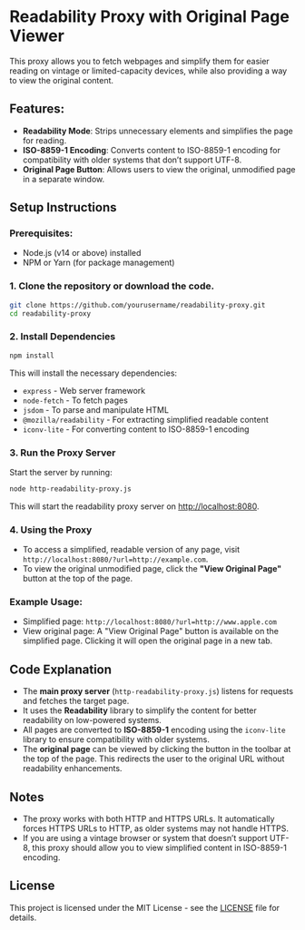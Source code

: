 
# Readability Proxy with Original Page Viewer

This proxy allows you to fetch webpages and simplify them for easier reading on vintage or limited-capacity devices, while also providing a way to view the original content.

## Features:
- **Readability Mode**: Strips unnecessary elements and simplifies the page for reading.
- **ISO-8859-1 Encoding**: Converts content to ISO-8859-1 encoding for compatibility with older systems that don’t support UTF-8.
- **Original Page Button**: Allows users to view the original, unmodified page in a separate window.

## Setup Instructions

### Prerequisites:
- Node.js (v14 or above) installed
- NPM or Yarn (for package management)

### 1. Clone the repository or download the code.

```bash
git clone https://github.com/yourusername/readability-proxy.git
cd readability-proxy
```

### 2. Install Dependencies

```bash
npm install
```

This will install the necessary dependencies:
- `express` - Web server framework
- `node-fetch` - To fetch pages
- `jsdom` - To parse and manipulate HTML
- `@mozilla/readability` - For extracting simplified readable content
- `iconv-lite` - For converting content to ISO-8859-1 encoding

### 3. Run the Proxy Server

Start the server by running:

```bash
node http-readability-proxy.js
```

This will start the readability proxy server on [http://localhost:8080](http://localhost:8080).

### 4. Using the Proxy

- To access a simplified, readable version of any page, visit `http://localhost:8080/?url=http://example.com`.
- To view the original unmodified page, click the **"View Original Page"** button at the top of the page.

### Example Usage:

- Simplified page: `http://localhost:8080/?url=http://www.apple.com`
- View original page: A "View Original Page" button is available on the simplified page. Clicking it will open the original page in a new tab.

## Code Explanation

- The **main proxy server** (`http-readability-proxy.js`) listens for requests and fetches the target page.
- It uses the **Readability** library to simplify the content for better readability on low-powered systems.
- All pages are converted to **ISO-8859-1** encoding using the `iconv-lite` library to ensure compatibility with older systems.
- The **original page** can be viewed by clicking the button in the toolbar at the top of the page. This redirects the user to the original URL without readability enhancements.

## Notes

- The proxy works with both HTTP and HTTPS URLs. It automatically forces HTTPS URLs to HTTP, as older systems may not handle HTTPS.
- If you are using a vintage browser or system that doesn’t support UTF-8, this proxy should allow you to view simplified content in ISO-8859-1 encoding.

## License

This project is licensed under the MIT License - see the [LICENSE](LICENSE) file for details.

